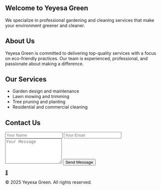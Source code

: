 </nav>

  <section id="home">
    <h2>Welcome to Yeyesa Green</h2>
    <p>We specialize in professional gardening and cleaning services that make your environment greener and cleaner.</p>
  </section>

  <section id="about">
    <h2>About Us</h2>
    <p>Yeyesa Green is committed to delivering top-quality services with a focus on eco-friendly practices. Our team is experienced, professional, and passionate about making a difference.</p>
  </section>

  <section id="services">
    <h2>Our Services</h2>
    <ul>
      <li>Garden design and maintenance</li>
      <li>Lawn mowing and trimming</li>
      <li>Tree pruning and planting</li>
      <li>Residential and commercial cleaning</li>
    </ul>
  </section>

  <section id="contact">
    <h2>Contact Us</h2>
    <form class="contact-form">
      <input type="text" placeholder="Your Name" required />
      <input type="email" placeholder="Your Email" required />
      <textarea placeholder="Your Message" rows="5" required></textarea>
      <button type="submit">Send Message</button>
    </form>
  </section>

  <a href="https://wa.me/27YOURNUMBER" class="whatsapp" target="_blank">
    &#x1F4AC;
  </a>

  <footer>
    <p>&copy; 2025 Yeyesa Green. All rights reserved.</p>
  </footer>
</body>
</html>
